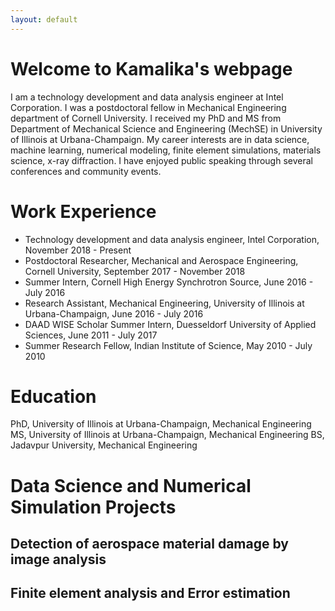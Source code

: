 ```yaml
---
layout: default
---
```

# Welcome to Kamalika's webpage
I am a technology development and data analysis engineer at Intel Corporation. I was a postdoctoral fellow in Mechanical Engineering department of Cornell University. I received my PhD and MS from Department of Mechanical Science and Engineering (MechSE) in University of Illinois at Urbana-Champaign. My career interests are in data science, machine learning, numerical modeling, finite element simulations, materials science, x-ray diffraction. I have enjoyed public speaking through several conferences and community events.

# Work Experience
- Technology development and data analysis engineer, Intel Corporation, November 2018 - Present
- Postdoctoral Researcher, Mechanical and Aerospace Engineering, Cornell University, September 2017 - November 2018
- Summer Intern, Cornell High Energy Synchrotron Source, June 2016 - July 2016
- Research Assistant, Mechanical Engineering, University of Illinois at Urbana-Champaign, June 2016 - July 2016
- DAAD WISE Scholar Summer Intern, Duesseldorf University of Applied Sciences, June 2011 - July 2017
- Summer Research Fellow, Indian Institute of Science, May 2010 - July 2010

# Education
PhD, University of Illinois at Urbana-Champaign, Mechanical Engineering
MS, University of Illinois at Urbana-Champaign, Mechanical Engineering
BS, Jadavpur University, Mechanical Engineering

# Data Science and Numerical Simulation Projects
## Detection of aerospace material damage by image analysis
## Finite element analysis and Error estimation 

